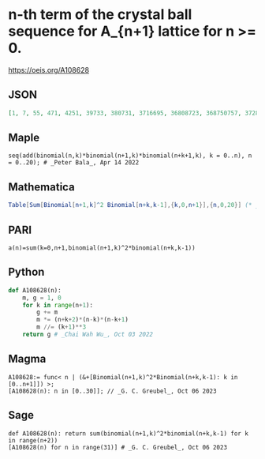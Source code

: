 # n\-th term of the crystal ball sequence for A\_\{n\+1\} lattice for n \>\= 0\.
https://oeis.org/A108628
## JSON
```JSON
[1, 7, 55, 471, 4251, 39733, 380731, 3716695, 36808723, 368750757, 3728940249, 38003358693, 389866749975, 4022124746409, 41697566691555, 434124925278807, 4536783726146499, 47569453938399445, 500266519237489357, 5275183203229043221, 55760274296452936741]
```
## Maple
```Maple
seq(add(binomial(n,k)*binomial(n+1,k)*binomial(n+k+1,k), k = 0..n), n = 0..20); # _Peter Bala_, Apr 14 2022
```
## Mathematica
```Mathematica
Table[Sum[Binomial[n+1,k]^2 Binomial[n+k,k-1],{k,0,n+1}],{n,0,20}] (* _Harvey P. Dale_, Apr 01 2013 *)
```
## PARI
```PARI
a(n)=sum(k=0,n+1,binomial(n+1,k)^2*binomial(n+k,k-1))
```
## Python
```Python
def A108628(n):
    m, g = 1, 0
    for k in range(n+1):
        g += m
        m *= (n+k+2)*(n-k)*(n-k+1)
        m //= (k+1)**3
    return g # _Chai Wah Wu_, Oct 03 2022
```
## Magma
```Magma
A108628:= func< n | (&+[Binomial(n+1,k)^2*Binomial(n+k,k-1): k in [0..n+1]]) >;
[A108628(n): n in [0..30]]; // _G. C. Greubel_, Oct 06 2023
```
## Sage
```Sage
def A108628(n): return sum(binomial(n+1,k)^2*binomial(n+k,k-1) for k in range(n+2))
[A108628(n) for n in range(31)] # _G. C. Greubel_, Oct 06 2023
```
